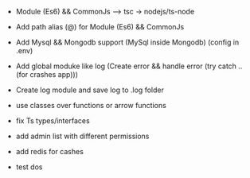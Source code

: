 + Module (Es6) && CommonJs --> tsc -> nodejs/ts-node

+ Add path alias (@) for Module (Es6) && CommonJs

+ Add Mysql && Mongodb support (MySql inside Mongodb) (config in .env)

+ Add global moduke like log (Create error && handle error (try catch .. (for crashes app)))

+ Create log module and save log to .log folder

+ use classes over functions or arrow functions

+ fix Ts types/interfaces

+ add admin list with different permissions

+ add redis for cashes

+ test dos